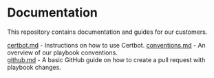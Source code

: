 # Documentation

This repository contains documentation and guides for our customers.

[certbot.md](certbot.md) - Instructions on how to use Certbot.
[conventions.md](conventions.md) - An overview of our playbook conventions.  
[github.md](github.md) - A basic GitHub guide on how to create a pull request with playbook changes.
